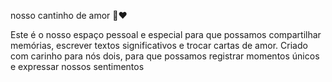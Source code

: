 nosso cantinho de amor 🌈❤️

Este é o nosso espaço pessoal e especial para que possamos compartilhar memórias, escrever textos significativos e trocar cartas de amor. Criado com carinho para nós dois, para que possamos registrar momentos únicos e expressar nossos sentimentos

